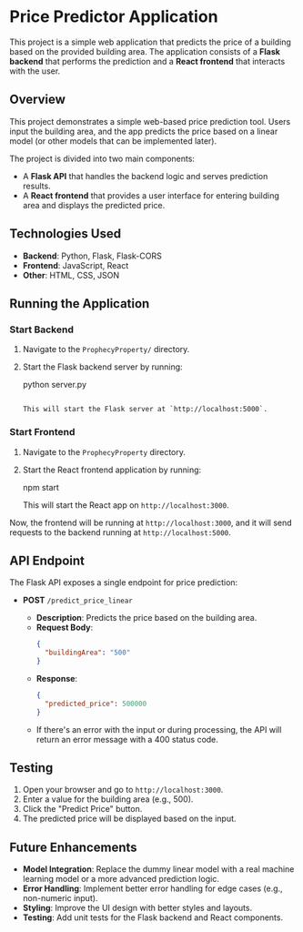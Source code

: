 
# Price Predictor Application

This project is a simple web application that predicts the price of a building based on the provided building area. The application consists of a **Flask backend** that performs the prediction and a **React frontend** that interacts with the user.

## Overview

This project demonstrates a simple web-based price prediction tool. Users input the building area, and the app predicts the price based on a linear model (or other models that can be implemented later).

The project is divided into two main components:
- A **Flask API** that handles the backend logic and serves prediction results.
- A **React frontend** that provides a user interface for entering building area and displays the predicted price.

## Technologies Used

- **Backend**: Python, Flask, Flask-CORS
- **Frontend**: JavaScript, React
- **Other**: HTML, CSS, JSON

## Running the Application

### Start Backend

1. Navigate to the `ProphecyProperty/` directory.
   
2. Start the Flask backend server by running:

   python server.py
   ```

   This will start the Flask server at `http://localhost:5000`.

### Start Frontend

1. Navigate to the `ProphecyProperty` directory.

2. Start the React frontend application by running:

  
   npm start

   This will start the React app on `http://localhost:3000`.

Now, the frontend will be running at `http://localhost:3000`, and it will send requests to the backend running at `http://localhost:5000`.

## API Endpoint

The Flask API exposes a single endpoint for price prediction:

- **POST** `/predict_price_linear`

  - **Description**: Predicts the price based on the building area.
  - **Request Body**:
    ```json
    {
      "buildingArea": "500"
    }
    ```
  - **Response**:
    ```json
    {
      "predicted_price": 500000
    }
    ```
  - If there's an error with the input or during processing, the API will return an error message with a 400 status code.

## Testing

1. Open your browser and go to `http://localhost:3000`.
2. Enter a value for the building area (e.g., 500).
3. Click the "Predict Price" button.
4. The predicted price will be displayed based on the input.

## Future Enhancements

- **Model Integration**: Replace the dummy linear model with a real machine learning model or a more advanced prediction logic.
- **Error Handling**: Implement better error handling for edge cases (e.g., non-numeric input).
- **Styling**: Improve the UI design with better styles and layouts.
- **Testing**: Add unit tests for the Flask backend and React components.
